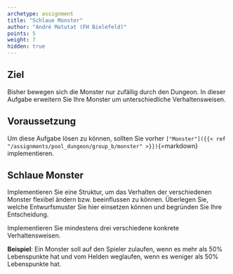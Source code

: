 ```yaml
---
archetype: assignment
title: "Schlaue Monster"
author: "André Matutat (FH Bielefeld)"
points: 5
weight: 7
hidden: true
---
```


## Ziel

Bisher bewegen sich die Monster nur zufällig durch den Dungeon. In dieser Aufgabe erweitern Sie Ihre Monster um unterschiedliche Verhaltensweisen.

## Voraussetzung

Um diese Aufgabe lösen zu können, sollten Sie vorher `["Monster"]({{< ref "/assignments/pool_dungeon/group_b/monster" >}})`{=markdown} implementieren.

## Schlaue Monster

Implementieren Sie eine Struktur, um das Verhalten der verschiedenen Monster flexibel ändern bzw. beeinflussen zu können. Überlegen Sie, welche Entwurfsmuster Sie hier einsetzen können und begründen Sie Ihre Entscheidung.

Implementieren Sie mindestens drei verschiedene konkrete Verhaltensweisen.

**Beispiel**: Ein Monster soll auf den Spieler zulaufen, wenn es mehr als 50% Lebenspunkte hat und vom Helden weglaufen, wenn es weniger als 50% Lebenspunkte hat.


